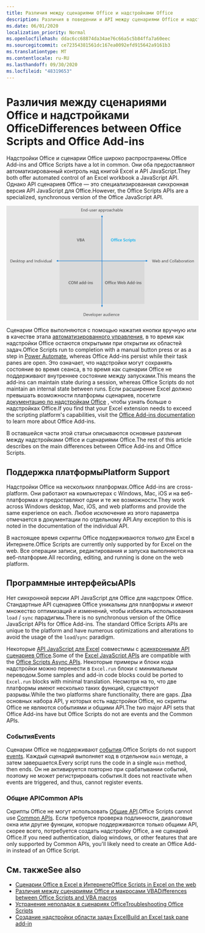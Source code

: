 ```yaml
---
title: Различия между сценариями Office и надстройками Office
description: Различия в поведении и API между сценариями Office и надстройками Office.
ms.date: 06/01/2020
localization_priority: Normal
ms.openlocfilehash: ddac6cc68874da34ae76c66a5c5b84ffa7a60eec
ms.sourcegitcommit: ce72354381561dc167ea0092efd915642a9161b3
ms.translationtype: MT
ms.contentlocale: ru-RU
ms.lasthandoff: 09/30/2020
ms.locfileid: "48319653"
---
```

# <a name="differences-between-office-scripts-and-office-add-ins"></a><span data-ttu-id="b220d-103">Различия между сценариями Office и надстройками Office</span><span class="sxs-lookup"><span data-stu-id="b220d-103">Differences between Office Scripts and Office Add-ins</span></span>

<span data-ttu-id="b220d-104">Надстройки Office и сценарии Office широко распространены.</span><span class="sxs-lookup"><span data-stu-id="b220d-104">Office Add-ins and Office Scripts have a lot in common.</span></span> <span data-ttu-id="b220d-105">Они оба предоставляют автоматизированный контроль над книгой Excel и API JavaScript.</span><span class="sxs-lookup"><span data-stu-id="b220d-105">They both offer automated control of an Excel workbook a JavaScript API.</span></span> <span data-ttu-id="b220d-106">Однако API сценариев Office — это специализированная синхронная версия API JavaScript для Office.</span><span class="sxs-lookup"><span data-stu-id="b220d-106">However, the Office Scripts APIs are a specialized, synchronous version of the Office JavaScript API.</span></span>

![Схема из четырех квадрантов, в которой показаны области фокуса для различных решений по расширению Office.](../images/office-programmability-diagram.png)

<span data-ttu-id="b220d-109">Сценарии Office выполняются с помощью нажатия кнопки вручную или в качестве этапа [автоматизированного управления](https://flow.microsoft.com/), в то время как надстройки Office остаются открытыми при открытии их областей задач.</span><span class="sxs-lookup"><span data-stu-id="b220d-109">Office Scripts run to completion with a manual button press or as a step in [Power Automate](https://flow.microsoft.com/), whereas Office Add-ins persist while their task panes are open.</span></span> <span data-ttu-id="b220d-110">Это означает, что надстройки могут сохранять состояние во время сеанса, в то время как сценарии Office не поддерживают внутреннее состояние между запусками.</span><span class="sxs-lookup"><span data-stu-id="b220d-110">This means the add-ins can maintain state during a session, whereas Office Scripts do not maintain an internal state between runs.</span></span> <span data-ttu-id="b220d-111">Если расширение Excel должно превышать возможности платформы сценариев, посетите [документацию по надстройкам Office](/office/dev/add-ins) , чтобы узнать больше о надстройках Office.</span><span class="sxs-lookup"><span data-stu-id="b220d-111">If you find that your Excel extension needs to exceed the scripting platform's capabilities, visit the [Office Add-ins documentation](/office/dev/add-ins) to learn more about Office Add-ins.</span></span>

<span data-ttu-id="b220d-112">В оставшейся части этой статьи описываются основные различия между надстройками Office и сценариями Office.</span><span class="sxs-lookup"><span data-stu-id="b220d-112">The rest of this article describes on the main differences between Office Add-ins and Office Scripts.</span></span>

## <a name="platform-support"></a><span data-ttu-id="b220d-113">Поддержка платформы</span><span class="sxs-lookup"><span data-stu-id="b220d-113">Platform Support</span></span>

<span data-ttu-id="b220d-114">Надстройки Office на нескольких платформах.</span><span class="sxs-lookup"><span data-stu-id="b220d-114">Office Add-ins are cross-platform.</span></span> <span data-ttu-id="b220d-115">Они работают на компьютерах с Windows, Mac, iOS и на веб-платформах и предоставляют одни и те же возможности.</span><span class="sxs-lookup"><span data-stu-id="b220d-115">They work across Windows desktop, Mac, iOS, and web platforms and provide the same experience on each.</span></span> <span data-ttu-id="b220d-116">Любое исключение из этого параметра отмечается в документации по отдельному API.</span><span class="sxs-lookup"><span data-stu-id="b220d-116">Any exception to this is noted in the documentation of the individual API.</span></span>

<span data-ttu-id="b220d-117">В настоящее время скрипты Office поддерживаются только для Excel в Интернете.</span><span class="sxs-lookup"><span data-stu-id="b220d-117">Office Scripts are currently only supported by for Excel on the web.</span></span> <span data-ttu-id="b220d-118">Все операции записи, редактирования и запуска выполняются на веб-платформе.</span><span class="sxs-lookup"><span data-stu-id="b220d-118">All recording, editing, and running is done on the web platform.</span></span>

## <a name="apis"></a><span data-ttu-id="b220d-119">Программные интерфейсы</span><span class="sxs-lookup"><span data-stu-id="b220d-119">APIs</span></span>

<span data-ttu-id="b220d-120">Нет синхронной версии API JavaScript для Office для надстроек Office. Стандартные API сценариев Office уникальны для платформы и имеют множество оптимизаций и изменений, чтобы избежать использования `load` / `sync` парадигмы.</span><span class="sxs-lookup"><span data-stu-id="b220d-120">There is no synchronous version of the Office JavaScript APIs for Office Add-ins. The standard Office Scripts APIs are unique to the platform and have numerous optimizations and alterations to avoid the usage of the `load`/`sync` paradigm.</span></span>

<span data-ttu-id="b220d-121">Некоторые [API JavaScript для Excel](/javascript/api/excel?view=excel-js-preview&preserve-view=true) совместимы с [асинхронными API сценариев Office](../develop/excel-async-model.md).</span><span class="sxs-lookup"><span data-stu-id="b220d-121">Some of the [Excel JavaScript APIs](/javascript/api/excel?view=excel-js-preview&preserve-view=true) are compatible with the [Office Scripts Async APIs](../develop/excel-async-model.md).</span></span> <span data-ttu-id="b220d-122">Некоторые примеры и блоки кода надстройки можно перенести в `Excel.run` блоки с минимальным переводом.</span><span class="sxs-lookup"><span data-stu-id="b220d-122">Some samples and add-in code blocks could be ported to `Excel.run` blocks with minimal translation.</span></span> <span data-ttu-id="b220d-123">Несмотря на то, что две платформы имеют несколько таких функций, существуют разрывы.</span><span class="sxs-lookup"><span data-stu-id="b220d-123">While the two platforms share functionality, there are gaps.</span></span> <span data-ttu-id="b220d-124">Два основных набора API, у которых есть надстройки Office, но скрипты Office не являются событиями и общими API.</span><span class="sxs-lookup"><span data-stu-id="b220d-124">The two major API sets that Office Add-ins have but Office Scripts do not are events and the Common APIs.</span></span>

### <a name="events"></a><span data-ttu-id="b220d-125">События</span><span class="sxs-lookup"><span data-stu-id="b220d-125">Events</span></span>

<span data-ttu-id="b220d-126">Сценарии Office не поддерживают [события](/office/dev/add-ins/excel/excel-add-ins-events).</span><span class="sxs-lookup"><span data-stu-id="b220d-126">Office Scripts do not support [events](/office/dev/add-ins/excel/excel-add-ins-events).</span></span> <span data-ttu-id="b220d-127">Каждый сценарий выполняет код в отдельном `main` методе, а затем завершается.</span><span class="sxs-lookup"><span data-stu-id="b220d-127">Every script runs the code in a single `main` method, then ends.</span></span> <span data-ttu-id="b220d-128">Он не активируется повторно при срабатывании событий, поэтому не может регистрировать события.</span><span class="sxs-lookup"><span data-stu-id="b220d-128">It does not reactivate when events are triggered, and thus, cannot register events.</span></span>

### <a name="common-apis"></a><span data-ttu-id="b220d-129">Общие API</span><span class="sxs-lookup"><span data-stu-id="b220d-129">Common APIs</span></span>

<span data-ttu-id="b220d-130">Скрипты Office не могут использовать [Общие API](/javascript/api/office).</span><span class="sxs-lookup"><span data-stu-id="b220d-130">Office Scripts cannot use [Common APIs](/javascript/api/office).</span></span> <span data-ttu-id="b220d-131">Если требуется проверка подлинности, диалоговые окна или другие функции, которые поддерживаются только общими API, скорее всего, потребуется создать надстройку Office, а не сценарий Office.</span><span class="sxs-lookup"><span data-stu-id="b220d-131">If you need authentication, dialog windows, or other features that are only supported by Common APIs, you'll likely need to create an Office Add-in instead of an Office Script.</span></span>

## <a name="see-also"></a><span data-ttu-id="b220d-132">См. также</span><span class="sxs-lookup"><span data-stu-id="b220d-132">See also</span></span>

- [<span data-ttu-id="b220d-133">Сценарии Office в Excel в Интернете</span><span class="sxs-lookup"><span data-stu-id="b220d-133">Office Scripts in Excel on the web</span></span>](../overview/excel.md)
- [<span data-ttu-id="b220d-134">Различия между сценариями Office и макросами VBA</span><span class="sxs-lookup"><span data-stu-id="b220d-134">Differences between Office Scripts and VBA macros</span></span>](vba-differences.md)
- [<span data-ttu-id="b220d-135">Устранение неполадок в сценариях Office</span><span class="sxs-lookup"><span data-stu-id="b220d-135">Troubleshooting Office Scripts</span></span>](../testing/troubleshooting.md)
- [<span data-ttu-id="b220d-136">Создание надстройки области задач Excel</span><span class="sxs-lookup"><span data-stu-id="b220d-136">Build an Excel task pane add-in</span></span>](/office/dev/add-ins/quickstarts/excel-quickstart-jquery)
